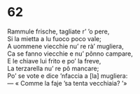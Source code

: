 # 62
  
Rammule frische, tagliate r’ ’o pere,  
Si la mietta a lu fuoco poco vale;  
A uommene viecchie nu’ re rà’ mugliera,  
Ca se fanno viecchie e nu’ pônno campare,  
E le chiave lui frito e po’ la freve,  
La terzarella nu’ re pô mancare;  
Po’ se vote e dice ’nfaccia a [la] mugliera:  
— « Comme la faje ’sa tenta vecchiaia? ’»
